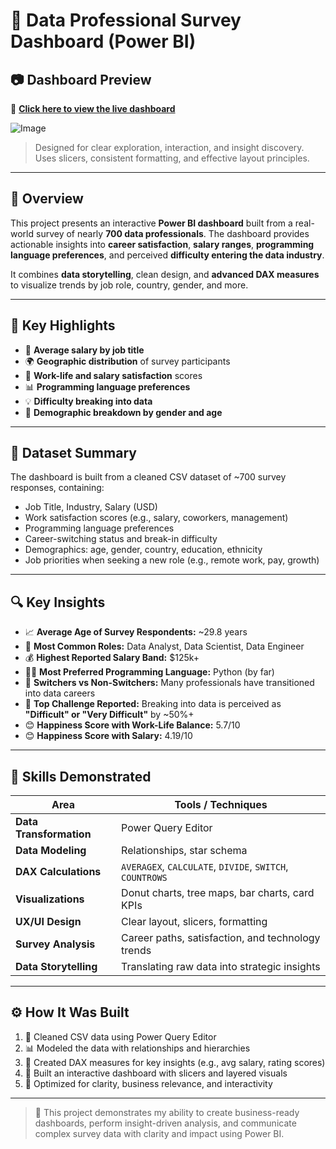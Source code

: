 # 🧠 Data Professional Survey Dashboard (Power BI)
## 📷 Dashboard Preview

🔗 **[Click here to view the live dashboard](https://app.powerbi.com/view?r=eyJrIjoiNjkzMDUxYmQtMThhZi00NDMyLWIxZGMtMDRjZWQ1ZDg4MzJjIiwidCI6IjVlN2I1ODA0LTEyZmYtNDM0OC1hODFlLWQ5MDAwNjM0MGM5NiJ9)**

![Image](https://github.com/user-attachments/assets/21994512-d1a4-43e9-862b-de1faac2337c)

> Designed for clear exploration, interaction, and insight discovery. Uses slicers, consistent formatting, and effective layout principles.

---

## 🌟 Overview

This project presents an interactive **Power BI dashboard** built from a real-world survey of nearly **700 data professionals**. The dashboard provides actionable insights into **career satisfaction**, **salary ranges**, **programming language preferences**, and perceived **difficulty entering the data industry**.

It combines **data storytelling**, clean design, and **advanced DAX measures** to visualize trends by job role, country, gender, and more.

---

## 📌 Key Highlights

- 🎯 **Average salary by job title**
- 🌍 **Geographic distribution** of survey participants
- 👥 **Work-life and salary satisfaction** scores
- 📊 **Programming language preferences**
- 💡 **Difficulty breaking into data**
- 🚻 **Demographic breakdown by gender and age**

---

## 📂 Dataset Summary

The dashboard is built from a cleaned CSV dataset of ~700 survey responses, containing:

- Job Title, Industry, Salary (USD)
- Work satisfaction scores (e.g., salary, coworkers, management)
- Programming language preferences
- Career-switching status and break-in difficulty
- Demographics: age, gender, country, education, ethnicity
- Job priorities when seeking a new role (e.g., remote work, pay, growth)

---

## 🔍 Key Insights

- 📈 **Average Age of Survey Respondents:** ~29.8 years  
- 💼 **Most Common Roles:** Data Analyst, Data Scientist, Data Engineer  
- 💰 **Highest Reported Salary Band:** $125k+  
- 🧑‍💻 **Most Preferred Programming Language:** Python (by far)  
- 🔄 **Switchers vs Non-Switchers:** Many professionals have transitioned into data careers  
- 🔧 **Top Challenge Reported:** Breaking into data is perceived as **"Difficult" or "Very Difficult"** by ~50%+  
- 😊 **Happiness Score with Work-Life Balance:** 5.7/10  
- 😊 **Happiness Score with Salary:** 4.19/10  

---

## 🧠 Skills Demonstrated

| Area | Tools / Techniques |
|------|---------------------|
| **Data Transformation** | Power Query Editor |
| **Data Modeling** | Relationships, star schema |
| **DAX Calculations** | `AVERAGEX`, `CALCULATE`, `DIVIDE`, `SWITCH`, `COUNTROWS` |
| **Visualizations** | Donut charts, tree maps, bar charts, card KPIs |
| **UX/UI Design** | Clear layout, slicers, formatting |
| **Survey Analysis** | Career paths, satisfaction, and technology trends |
| **Data Storytelling** | Translating raw data into strategic insights |

---

## ⚙️ How It Was Built

1. 🧹 Cleaned CSV data using Power Query Editor  
2. 📊 Modeled the data with relationships and hierarchies  
3. 🧠 Created DAX measures for key insights (e.g., avg salary, rating scores)  
4. 🎨 Built an interactive dashboard with slicers and layered visuals  
5. 🚀 Optimized for clarity, business relevance, and interactivity

---

> 💼 This project demonstrates my ability to create business-ready dashboards, perform insight-driven analysis, and communicate complex survey data with clarity and impact using Power BI.
